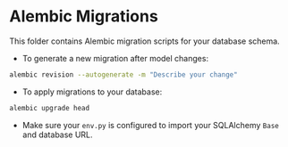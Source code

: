 # Alembic Migrations

This folder contains Alembic migration scripts for your database schema.

- To generate a new migration after model changes:

```bash
alembic revision --autogenerate -m "Describe your change"
```

- To apply migrations to your database:

```bash
alembic upgrade head
```

- Make sure your `env.py` is configured to import your SQLAlchemy `Base` and database URL.
